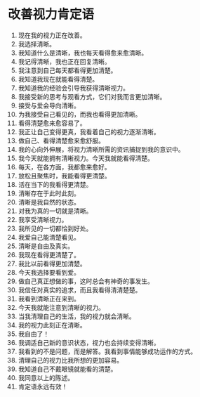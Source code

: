 # 改善视力肯定语

1. 现在我的视力正在改善。
2. 我选择清晰。
3. 我知道什么是清晰，我也每天看得愈来愈清晰。
4. 我记得清晰，我也正在回复清晰。
5. 我注意到自己每天都看得更加清楚。
6. 我知道我现在就能看得清楚。
7. 我知道我的经验会引导我获得清晰视力。
8. 我接受新的思考与观看方式，它们对我而言更加清晰。
9. 接受与爱会导向清晰。
10. 为我接受自己看见的，而我也看得更加清晰。
11. 看得清楚愈来愈容易了。
12. 我正让自己变得更真，我看着自己的视力逐渐清晰。
13. 做自己、看得清楚愈来愈舒服。
14. 我的心向外伸展，将视力清晰所需的资讯捕捉到我的意识中。
15. 我今天就能拥有清晰视力。今天我就能看得清楚。
16. 每天，在各方面，我都愈来愈好。
17. 放松且聚焦时，我能看得更清楚。
18. 活在当下的我看得更清楚。
19. 清晰存在于此时此刻。
20. 清晰是我自然的状态。
21. 对我为真的一切就是清晰。
22. 我享受清晰视力。
23. 我所见的一切都恰到好处。
24. 我爱自己能清楚看见。
25. 清晰是自由及真实。
26. 我现在看得更清楚了。
27. 我比以前看得更加清楚。
28. 今天我选择要看到爱。
29. 做自己真正想做的事，这时总会有神奇的事发生。
30. 我信任对真实的追求，而且我看得清清楚楚。
31. 我看到清晰正在来到。
32. 今天我就能注意到清晰的视力。
33. 当我清理自己的生活，我的视力就会清晰。
34. 我的视力此刻正在清晰。
35. 我自由了！
36. 我调适自己新的意识状态，视力也会持续变得清晰。
37. 我看到的不是问题，而是解答。我看到事情能够成功运作的方式。
38. 清理自己的视力比我所想的更加容易。
39. 我知道自己不戴眼镜就能看的清楚。
40. 我同意以上的陈述。
41. 肯定语永远有效！
